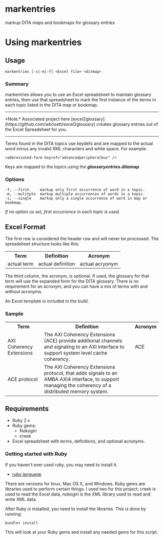 # markentries
markup DITA maps and bookmaps for glossary entries

# Using markentries

## Usage
```
markentries [-s|-m|-f] <Excel file> <ditmap>
```
### Summary
markentries allows you to use an Excel spreadsheet to maintain glossary entries, then use that spreadsheet to mark the first instance of the terms in each topic listed in the DITA map or bookmap.

<hr>
*Note:* Associated project here [excel2glossary](https://github.com/wbrisett/excel2glossary) creates glossary entries out of the Excel Spreadsheet for you.
<hr>

Terms found in the DITA topics use keydefs and are mapped to the actual word minus any invalid XML characters and white space. For example:
```
<abbreviated-form keyref="advancedperipheralbus" />
```
Keys are mapped to the topics using the ***glossaryentries.ditamap***. 

### Options
    -f, --first.    markup only first occurrence of word in a topic.
    -m, --mulitple  markup multiple occurrences of words in a topic.
    -s, --single    markup only a single occurrence of word in map or bookmap.

*If no option us set, first occurrence in each topic is used.* 

## Excel Format
The first row is considered the header row and will never be processed. The spreadsheet structure looks like this:

<table>
<tr>
	<th>Term</th>
	<th>Definition</th>
	<th>Acronym</th>
</tr>
<tr>
	<td>actual term</td>
	<td>actual definition</td>
	<td>actual acryonym</td>
</tr>
</table>

The third column, the acronym, is optional. If used, the glossary for that term will use the expanded form for the DITA glossary. There is no requirement for an acronym, and you can have a mix of terms with and without acronyms. 

An Excel template is included in the build.

### Sample

<table>
<tr>
	<th>Term</th>
	<th>Definition</th>
	<th>Acronym</th>
</tr>
<tr>
	<td>AXI Coherency Extensions</td>
	<td>The AXI Coherency Extensions (ACE) provide additional channels and signaling to an AXI interface to support system level cache coherency.</td>
	<td>ACE</td>
</tr>
<tr>
<td>ACE protocol</td>
<td>The AXI Coherency Extensions protocol, that adds signals to an AMBA AXI4 interface, to support managing the coherency of a distributed memory system.</td>
<td></td>
</table>

## Requirements

* Ruby 2.x
* Ruby gems: 
  * Nokogiri
  * creek
* Excel spreadsheet with terms, definitions, and optional acronyms.


### Getting started with Ruby

If you haven't ever used ruby, you may need to install it. 

- [ruby language](https://www.ruby-lang.org/en/downloads/)

There are versions for linux, Mac OS X, and Windows.
Ruby gems are libraries used to perform certain things. I used two for this project; creek is used to read the Excel data, nokogiri is the XML library used to read and write XML data. 

After Ruby is installed, you need to install the libraries. This is done by running: 
```
bundler install
```
This will look at your Ruby gems and install any needed gems for this script. 
